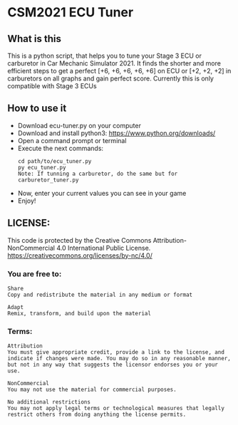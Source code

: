# CSM2021 ECU Tuner

## What is this
This is a python script, that helps you to tune your Stage 3 ECU or carburetor in Car Mechanic Simulator 2021. It finds the shorter and more efficient steps to get a perfect [+6, +6, +6, +6, +6] on ECU or [+2, +2, +2] in carburetors on all graphs and gain perfect score.
Currently this is only compatible with Stage 3 ECUs

## How to use it 
- Download ecu-tuner.py on your computer
- Download and install python3: https://www.python.org/downloads/
- Open a command prompt or terminal
- Execute the next commands:
   ```
  cd path/to/ecu_tuner.py
  py ecu_tuner.py
   Note: If tunning a carburetor, do the same but for carburetor_tuner.py
  ```
- Now, enter your current values you can see in your game
- Enjoy!

## LICENSE:
This code is protected by the Creative Commons Attribution-NonCommercial 4.0 International Public License.
https://creativecommons.org/licenses/by-nc/4.0/

### You are free to:
```
Share
Copy and redistribute the material in any medium or format

Adapt
Remix, transform, and build upon the material
```

### Terms:
```
Attribution
You must give appropriate credit, provide a link to the license, and indicate if changes were made. You may do so in any reasonable manner, but not in any way that suggests the licensor endorses you or your use.

NonCommercial
You may not use the material for commercial purposes.

No additional restrictions
You may not apply legal terms or technological measures that legally restrict others from doing anything the license permits.
```
